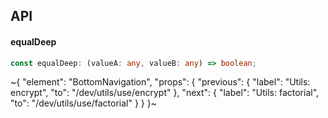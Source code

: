 

## API

#### equalDeep

```ts
const equalDeep: (valueA: any, valueB: any) => boolean;
```


~{
  "element": "BottomNavigation",
  "props": {
    "previous": {
      "label": "Utils: encrypt",
      "to": "/dev/utils/use/encrypt"
    },
    "next": {
      "label": "Utils: factorial",
      "to": "/dev/utils/use/factorial"
    }
  }
}~
